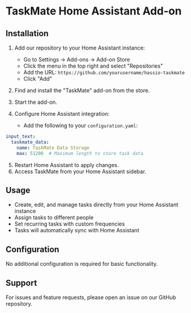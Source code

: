 
# TaskMate Home Assistant Add-on

## Installation

1. Add our repository to your Home Assistant instance:
   - Go to Settings -> Add-ons -> Add-on Store
   - Click the menu in the top right and select "Repositories"
   - Add the URL: `https://github.com/yourusername/hassio-taskmate`
   - Click "Add"

2. Find and install the "TaskMate" add-on from the store.
3. Start the add-on.
4. Configure Home Assistant integration:
   - Add the following to your `configuration.yaml`:

```yaml
input_text:
  taskmate_data:
    name: TaskMate Data Storage
    max: 51200  # Maximum length to store task data
```

5. Restart Home Assistant to apply changes.
6. Access TaskMate from your Home Assistant sidebar.

## Usage

- Create, edit, and manage tasks directly from your Home Assistant instance
- Assign tasks to different people
- Set recurring tasks with custom frequencies
- Tasks will automatically sync with Home Assistant

## Configuration

No additional configuration is required for basic functionality.

## Support

For issues and feature requests, please open an issue on our GitHub repository.
